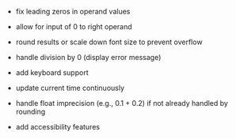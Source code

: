 - fix leading zeros in operand values
- allow for input of 0 to right operand

- round results or scale down font size to prevent overflow
- handle division by 0 (display error message)
- add keyboard support
- update current time continuously
- handle float imprecision (e.g., 0.1 + 0.2) if not already handled by rounding
- add accessibility features
